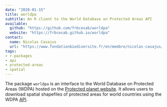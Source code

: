 ```yaml
---
date: "2020-01-15"
title: worldpa
subtitle: An R client to the World Database on Protected Areas API
available:
  github: "https://github.com/frbcesab/worldpa"
  website: "https://frbcesab.github.io/worldpa"
contact:
  name: Nicolas Casajus
  url: "https://www.fondationbiodiversite.fr/en/membre/nicolas-casajus/"
tags:
- r-packages
- api
- protected-areas
- spatial
---
```


The package `worldpa` is an interface to the World Database on Protected Areas (WDPA)
hosted on the [Protected planet website](https://www.protectedplanet.net).
It allows users to download spatial shapefiles of protected areas for world
countries using the WDPA [API](https://api.protectedplanet.net).
